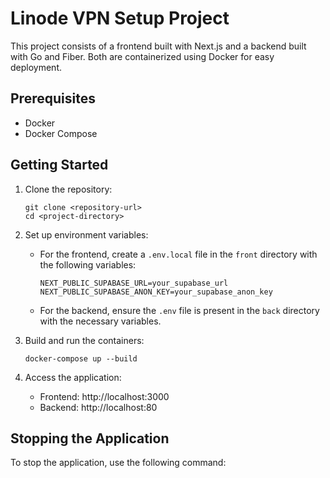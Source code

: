 # Linode VPN Setup Project

This project consists of a frontend built with Next.js and a backend built with Go and Fiber. Both are containerized using Docker for easy deployment.

## Prerequisites

- Docker
- Docker Compose

## Getting Started

1. Clone the repository:
   ```
   git clone <repository-url>
   cd <project-directory>
   ```

2. Set up environment variables:
   - For the frontend, create a `.env.local` file in the `front` directory with the following variables:
     ```
     NEXT_PUBLIC_SUPABASE_URL=your_supabase_url
     NEXT_PUBLIC_SUPABASE_ANON_KEY=your_supabase_anon_key
     ```
   - For the backend, ensure the `.env` file is present in the `back` directory with the necessary variables.

3. Build and run the containers:
   ```
   docker-compose up --build
   ```

4. Access the application:
   - Frontend: http://localhost:3000
   - Backend: http://localhost:80

## Stopping the Application

To stop the application, use the following command: